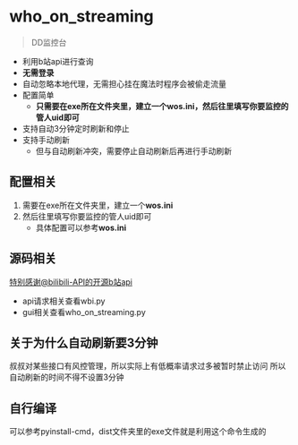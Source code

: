 # who_on_streaming
> DD监控台
- 利用b站api进行查询
- **无需登录**
- 自动忽略本地代理，无需担心挂在魔法时程序会被偷走流量
- 配置简单
  - **只需要在exe所在文件夹里，建立一个wos.ini，然后往里填写你要监控的管人uid即可**
- 支持自动3分钟定时刷新和停止
- 支持手动刷新
  - 但与自动刷新冲突，需要停止自动刷新后再进行手动刷新

## 配置相关
1. 需要在exe所在文件夹里，建立一个**wos.ini**
2. 然后往里填写你要监控的管人uid即可
   - 具体配置可以参考**wos.ini**

## 源码相关
[特别感谢@bilibili-API的开源b站api](!https://github.com/SocialSisterYi/bilibili-API-collect/)
- api请求相关查看wbi.py
- gui相关查看who_on_streaming.py

## 关于为什么自动刷新要3分钟
叔叔对某些接口有风控管理，所以实际上有低概率请求过多被暂时禁止访问
所以自动刷新的时间不得不设置3分钟

## 自行编译
可以参考pyinstall-cmd，dist文件夹里的exe文件就是利用这个命令生成的
